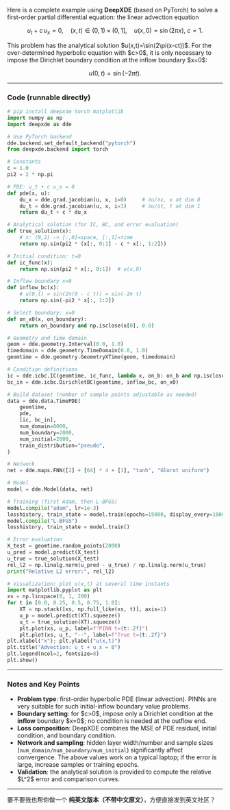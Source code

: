 Here is a complete example using **DeepXDE** (based on PyTorch) to solve a first-order partial differential equation: the linear advection equation

$$
u_t + c\,u_x = 0,\quad (x,t)\in(0,1)\times(0,1],\quad
u(x,0)=\sin(2\pi x),\ c=1.
$$

This problem has the analytical solution \$u(x,t)=\sin(2\pi(x-ct))\$. For the over-determined hyperbolic equation with \$c>0\$, it is only necessary to impose the Dirichlet boundary condition at the inflow boundary \$x=0\$:

$$
u(0,t)=\sin(-2\pi t).
$$

---

### Code (runnable directly)

```python
# pip install deepxde torch matplotlib
import numpy as np
import deepxde as dde

# Use PyTorch backend
dde.backend.set_default_backend("pytorch")
from deepxde.backend import torch

# Constants
c = 1.0
pi2 = 2 * np.pi

# PDE: u_t + c u_x = 0
def pde(x, u):
    du_x = dde.grad.jacobian(u, x, i=0)     # ∂u/∂x, x at dim 0
    du_t = dde.grad.jacobian(u, x, i=1)     # ∂u/∂t, t at dim 1
    return du_t + c * du_x

# Analytical solution (for IC, BC, and error evaluation)
def true_solution(x):
    # x: (N,2) -> [:,0]=space, [:,1]=time
    return np.sin(pi2 * (x[:, 0:1] - c * x[:, 1:2]))

# Initial condition: t=0
def ic_func(x):
    return np.sin(pi2 * x[:, 0:1])  # u(x,0)

# Inflow boundary x=0
def inflow_bc(x):
    # u(0,t) = sin(2π(0 - c t)) = sin(-2π t)
    return np.sin(-pi2 * x[:, 1:2])

# Select boundary: x=0
def on_x0(x, on_boundary):
    return on_boundary and np.isclose(x[0], 0.0)

# Geometry and time domain
geom = dde.geometry.Interval(0.0, 1.0)
timedomain = dde.geometry.TimeDomain(0.0, 1.0)
geomtime = dde.geometry.GeometryXTime(geom, timedomain)

# Condition definitions
ic = dde.icbc.IC(geomtime, ic_func, lambda x, on_b: on_b and np.isclose(x[1], 0.0))
bc_in = dde.icbc.DirichletBC(geomtime, inflow_bc, on_x0)

# Build dataset (number of sample points adjustable as needed)
data = dde.data.TimePDE(
    geomtime,
    pde,
    [ic, bc_in],
    num_domain=8000,
    num_boundary=2000,
    num_initial=2000,
    train_distribution="pseudo",
)

# Network
net = dde.maps.FNN([2] + [64] * 4 + [1], "tanh", "Glorot uniform")

# Model
model = dde.Model(data, net)

# Training (first Adam, then L-BFGS)
model.compile("adam", lr=1e-3)
losshistory, train_state = model.train(epochs=15000, display_every=1000)
model.compile("L-BFGS")
losshistory, train_state = model.train()

# Error evaluation
X_test = geomtime.random_points(2000)
u_pred = model.predict(X_test)
u_true = true_solution(X_test)
rel_l2 = np.linalg.norm(u_pred - u_true) / np.linalg.norm(u_true)
print("Relative L2 error:", rel_l2)

# Visualization: plot u(x,t) at several time instants
import matplotlib.pyplot as plt
xs = np.linspace(0, 1, 200)
for t in [0.0, 0.25, 0.5, 0.75, 1.0]:
    XT = np.stack([xs, np.full_like(xs, t)], axis=1)
    u_p = model.predict(XT).squeeze()
    u_t = true_solution(XT).squeeze()
    plt.plot(xs, u_p, label=f"PINN t={t:.2f}")
    plt.plot(xs, u_t, "--", label=f"True t={t:.2f}")
plt.xlabel("x"); plt.ylabel("u(x,t)")
plt.title("Advection: u_t + u_x = 0")
plt.legend(ncol=2, fontsize=8)
plt.show()
```

---

### Notes and Key Points

* **Problem type**: first-order hyperbolic PDE (linear advection). PINNs are very suitable for such initial-inflow boundary value problems.
* **Boundary setting**: for \$c>0\$, impose only a Dirichlet condition at the **inflow** boundary \$x=0\$; no condition is needed at the outflow end.
* **Loss composition**: DeepXDE combines the MSE of PDE residual, initial condition, and boundary condition.
* **Network and sampling**: hidden layer width/number and sample sizes (`num_domain/num_boundary/num_initial`) significantly affect convergence. The above values work on a typical laptop; if the error is large, increase samples or training epochs.
* **Validation**: the analytical solution is provided to compute the relative \$L^2\$ error and comparison curves.

---

要不要我也帮你做一个 **纯英文版本（不带中文原文）**，方便直接发到英文社区？


